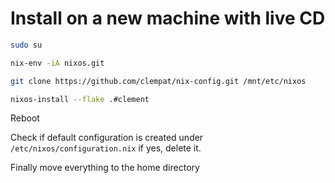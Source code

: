 # Install on a new machine with live CD

```bash
sudo su
```

```bash
nix-env -iA nixos.git
```

```bash
git clone https://github.com/clempat/nix-config.git /mnt/etc/nixos
```

```bash
nixos-install --flake .#clement
```

Reboot

Check if default configuration is created under `/etc/nixos/configuration.nix` if yes, delete it.

Finally move everything to the home directory


